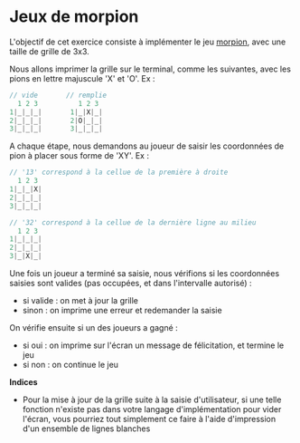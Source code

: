 # Jeux de morpion

L'objectif de cet exercice consiste à implémenter le jeu [morpion](https://www.google.com/search?q=tic+tac+toe), avec une taille de grille de 3x3.

Nous allons imprimer la grille sur le terminal, comme les suivantes, avec les pions en lettre majuscule 'X' et 'O'. Ex :
 
``` javascript
// vide       // remplie
  1 2 3          1 2 3
1|_|_|_|       1|_|X|_|
2|_|_|_|       2|O|_|_|
3|_|_|_|       3|_|_|_|
```

A chaque étape, nous demandons au joueur de saisir les coordonnées de pion à placer sous forme de 'XY'. Ex : 
```javascript
// '13' correspond à la cellue de la première à droite
  1 2 3 
1|_|_|X|
2|_|_|_|
3|_|_|_|

// '32' correspond à la cellue de la dernière ligne au milieu
  1 2 3 
1|_|_|_|
2|_|_|_|
3|_|X|_|
```

Une fois un joueur a terminé sa saisie, nous vérifions si les coordonnées saisies sont valides (pas occupées, et dans l'intervalle autorisé) : 
- si valide : on met à jour la grille
- sinon : on imprime une erreur et redemander la saisie

On vérifie ensuite si un des joueurs a gagné :
- si oui : on imprime sur l'écran un message de félicitation, et termine le jeu
- si non : on continue le jeu


**Indices**
- Pour la mise à jour de la grille suite à la saisie d'utilisateur, si une telle fonction n'existe pas dans votre langage d'implémentation pour vider l'écran, vous pourriez tout simplement ce faire à l'aide d'impression d'un ensemble de lignes blanches

